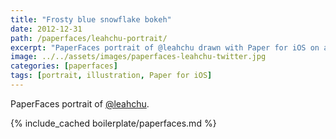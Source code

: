 ```yaml
---
title: "Frosty blue snowflake bokeh"
date: 2012-12-31
path: /paperfaces/leahchu-portrait/
excerpt: "PaperFaces portrait of @leahchu drawn with Paper for iOS on an iPad."
image: ../../assets/images/paperfaces-leahchu-twitter.jpg
categories: [paperfaces]
tags: [portrait, illustration, Paper for iOS]
---
```


PaperFaces portrait of [@leahchu](https://twitter.com/leahchu).

{% include_cached boilerplate/paperfaces.md %}
